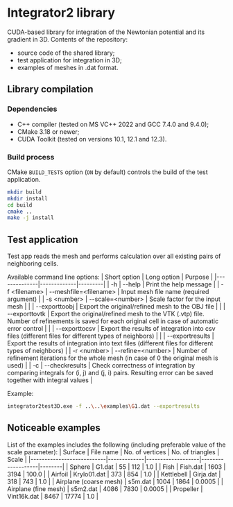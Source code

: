 # **Integrator2** library

CUDA-based library for integration of the Newtonian potential and its gradient in 3D. Contents of the repository:

* source code of the shared library;
* test application for integration in 3D;
* examples of meshes in .dat format.

## Library compilation

### Dependencies

* C++ compiler (tested on MS VC++ 2022 and GCC 7.4.0 and 9.4.0);
* CMake 3.18 or newer;
* CUDA Toolkit (tested on versions 10.1, 12.1 and 12.3).

### Build process

CMake `BUILD_TESTS` option (`ON` by default) controls the build of the test application.

```bash
mkdir build
mkdir install
cd build
cmake ..
make -j install
```

## Test application

Test app reads the mesh and performs calculation over all existing pairs of neighboring cells.

Available command line options:
| Short option | Long option | Purpose |
|--------------|-------------|---------|
| -h           | --help      | Print the help message |
| -f \<filename\> | --meshfile=\<filename\> | Input mesh file name (required argument) |
| -s \<number\> | --scale=\<number\> | Scale factor for the input mesh |
|              | --exporttoobj | Export the original/refined mesh to the OBJ file |
|              | --exporttovtk | Export the original/refined mesh to the VTK (.vtp) file. Number of refinements is saved for each original cell in case of automatic error control |
|              | --exporttocsv | Export the results of integration into csv files (different files for different types of neighbors) |
|              | --exportresults | Export the results of integration into text files (different files for different types of neighbors) |
| -r \<number\> | --refine=\<number\> | Number of refinement iterations for the whole mesh (in case of 0 the original mesh is used) |
| -c            | --checkresults | Check correctness of integration by comparing integrals for (i, j) and (j, i) pairs. Resulting error can be saved together with integral values |

Example:

```bash
integrator2test3D.exe -f ..\..\examples\G1.dat --exportresults
```

## Noticeable examples

List of the examples includes the following (including preferable value of the scale parameter):
| Surface                   | File name   | No. of vertices   | No. of triangles  | Scale  |
|---------------------------|-------------|-------------------|-------------------|--------|
| Sphere                    | G1.dat      | 55                | 112               | 1.0    |
| Fish                      | Fish.dat    | 1603              | 3194              | 100.0  |
| Airfoil                   | Krylo01.dat | 373               | 854               | 1.0    |
| Kettlebell                | Girja.dat   | 318               | 743               | 1.0    |
| Airplane (coarse mesh)    | s5m.dat     | 1004              | 1864              | 0.0005 |
| Airplane (fine mesh)      | s5m2.dat    | 4086              | 7830              | 0.0005 |
| Propeller                 | Vint16k.dat | 8467              | 17774             | 1.0    |
